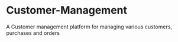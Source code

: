# Customer-Management
A Customer management platform for managing various customers, purchases and orders
